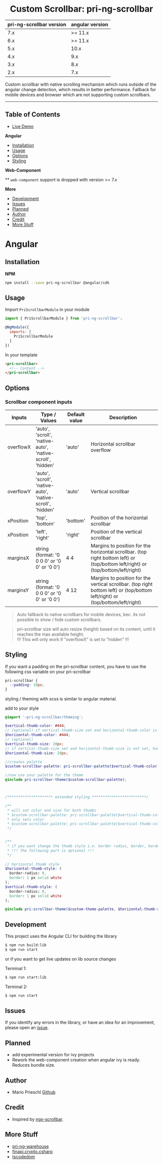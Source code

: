 <p align="center">  
  <h1 align="center">Custom Scrollbar: pri-ng-scrollbar</h1>  
</p>

| pri-ng-scrollbar version| angular version |
|-------------------------|-----------------|
| 7.x                     | \>= 11.x        |
| 6.x                     | \>= 11.x        |
| 5.x                     |     10.x        |
| 4.x                     |      9.x        |
| 3.x                     |      8.x        |
| 2.x                     |      7.x        |


Custom scrollbar with native scrolling mechanism which runs outside of the angular change detection, which results in better performance.
Fallback for mobile devices and browser which are not supporting custom scrollbars.

___

## Table of Contents

- [Live Demo](https://priemar.github.io/pri-ng-scrollbar/)

**Angular**

- [Installation](#installation)
- [Usage](#usage)
- [Options](#options)
- [Styling](#styling)

**Web-Component**

** ``web-component`` support is dropped with version >= 7.x

**More**
- [Development](#development)
- [Issues](#issues)
- [Planned](#planned)
- [Author](#author)
- [Credit](#credit)
- [More Stuff](#more-stuff)


# Angular

<a name="installation"/>

## Installation

**NPM**

```bash
npm install --save pri-ng-scrollbar @angular/cdk
```

<a name="usage"/>

## Usage

Import `PriScrollbarModule` in your module

```js
import { PriScrollbarModule } from 'pri-ng-scrollbar';

@NgModule({
  imports: [
    PriScrollbarModule
  ]
})
```

In your template

```html
<pri-scrollbar>
  <!-- Content -->
</pri-scrollbar>
```

<a name="options">

## Options

### Scrollbar component inputs

| Inputs          | Type / Values | Default value |  Description |
|-----------------|---------------|---------------|--------------|
| overflowX       | 'auto', 'scroll', 'native-auto', 'native-scroll', 'hidden' | 'auto' | Horizontal scrollbar overflow |
| overflowY       | 'auto', 'scroll', 'native-auto', 'native-scroll', 'hidden' | 'auto' | Vertical scrollbar |
| xPosition       | 'top', 'bottom' | 'bottom' | Position of the horizontal scrollbar |
| xPosition       | 'left', 'right' | 'right' | Position of the vertical scrollbar |
| marginsX        | string (format: '0 0 0 0' or '0 0' or '0 0') | 4 4 | Margins to position for the horizontal scrollbar. (top right bottom left) or (top/bottom left/right) or (top/bottom/left/right) |
| marginsY        | string (format: '0 0 0 0' or '0 0' or '0 0') | 4 12 | Margins to position for the vertical scrollbar. (top right bottom left) or (top/bottom left/right) or (top/bottom/left/right) |


 > Auto fallback to native scrollbars for mobile devices, bec. its not possible to show / hide custom scrollbars.
 
 > pri-scrollbar size will auto resize (height) based on its content, until it reaches the max available height.
   <br>!!! This will only work if "overflowX" is set to "hidden" !!!

<a name="styling"/>

## Styling

If you want a padding on the pri-scrollbar content, you have to use the following css variable on your pri-scrollbar

````scss
pri-scrollbar {
  --padding: 10px;
}
````

styling / theming with scss is similar to angular material.

add to your style
````scss
@import '~pri-ng-scrollbar/theming';

$vertical-thumb-color: #444;
// (optional) if vertical-thumb-size set and horizontal-thumb-color is not set, horizontal-thumb size will be set to vertical-thumb-color
$horizontal-thumb-color: #444;
// (optional)
$vertical-thumb-size: 20px;
// if vertical-thumb-size set and horizontal-thumb-size is not set, horizontal-thumb size will be set to vertical-thumb-size
$horizontal-thumb-size: 20px;

//creates palette
$custom-scrollbar-palette: pri-scrollbar-palette($vertical-thumb-color, $horizontal-thumb-color, $vertical-thumb-size, $horizontal-thumb-size);

//now use your palette for the theme
@include pri-scrollbar-theme($custom-scrollbar-palette);



/********************* extended styling *************************/

/**  
 * will set color and size for both thumbs
 * $custom-scrollbar-palette: pri-scrollbar-palette($vertical-thumb-color, null, $vertical-thumb-size, null);
 * only sets color
 * $custom-scrollbar-palette: pri-scrollbar-palette($vertical-thumb-color);
 */


/**
 * if you want change the thumb style i.e. border radius, border, border color you can add 'map' as pri-scrollbar-theme as parameter
 * !!! The following part is optional !!! 
 */
 
// horizontal thumb style
$horizontal-thumb-style: (
  border-radius: 0,
  border: 1 px solid white
);
$vertical-thumb-style: (
  border-radius: 0,
  border: 1 px solid white
);

@include pri-scrollbar-theme($custom-theme-palette, $horizontal-thumb-style, $vertical-thumb-style);

````

<a name="development"/>

## Development

This project uses the Angular CLI for building the library

```bash
$ npm run build:lib
$ npm run start
```

or if you want to get live updates on lib source changes

Terminal 1: 
```bash
$ npm run start:lib 
``` 
Terminal 2:
```bash
$ npm run start
```

<a name="issues"/>

## Issues

If you identify any errors in the library, or have an idea for an improvement, please open an [issue](https://github.com/Priemar/pri-ng-scrollbar/issues).

<a name="planned"/>

## Planned

- add experimental version for ivy projects
- Rework the web-component creation when angular ivy is ready. Reduces bundle size.

<a name="author"/>

## Author

- Mario Prieschl [Github](https://github.com/Priemar)

<a name="credit"/>

## Credit

- Inspired by [ngx-scrollbar](https://github.com/MurhafSousli/ngx-scrollbar).

<a name="more-stuff"/>

## More Stuff

- [pri-ng-warehouse](https://github.com/Priemar/pri-ng-warehouse)
- [finapi.crypto.csharp](https://github.com/Priemar/finapi.crypto.csharp)
- [tscodedom](https://github.com/Priemar/tscodedom)
